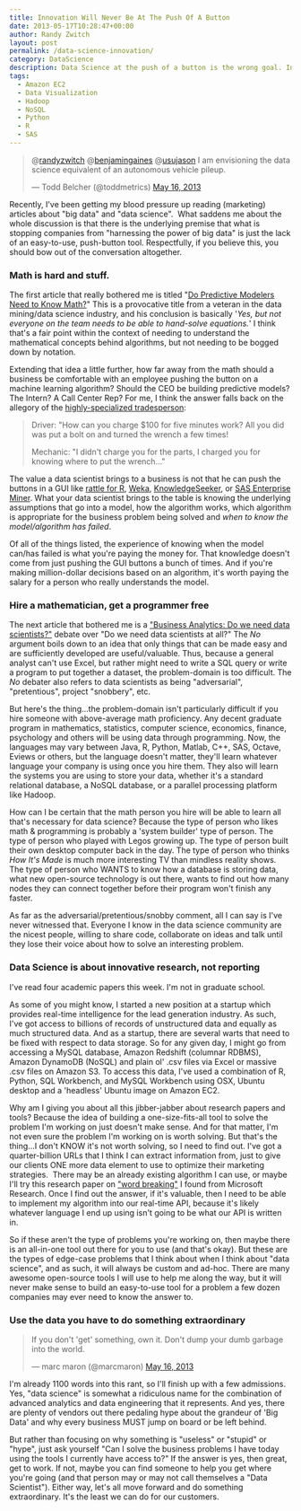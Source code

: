 ```yaml
---
title: Innovation Will Never Be At The Push Of A Button
date: 2013-05-17T10:28:47+00:00
author: Randy Zwitch
layout: post
permalink: /data-science-innovation/
category: DataScience
description: Data Science at the push of a button is the wrong goal. Innovation is not the same as reporting, so why would the tool requirements be the same?
tags:
  - Amazon EC2
  - Data Visualization
  - Hadoop
  - NoSQL
  - Python
  - R
  - SAS
---
```

<blockquote class="twitter-tweet" data-conversation="none">
  <p>
    @<a href="https://twitter.com/randyzwitch">randyzwitch</a> @<a href="https://twitter.com/benjamingaines">benjamingaines</a> @<a href="https://twitter.com/usujason">usujason</a> I am envisioning the data science equivalent of an autonomous vehicle pileup.
  </p>

  <p>
    — Todd Belcher (@toddmetrics) <a href="https://twitter.com/toddmetrics/status/335030724375756800">May 16, 2013</a>
  </p>
</blockquote>

Recently, I've been getting my blood pressure up reading (marketing) articles about "big data" and "data science".  What saddens me about the whole discussion is that there is the underlying premise that what is stopping companies from "harnessing the power of big data" is just the lack of an easy-to-use, push-button tool. Respectfully, if you believe this, you should bow out of the conversation altogether.

### Math is hard and stuff.

The first article that really bothered me is titled "[Do Predictive Modelers Need to Know Math?](http://smartdatacollective.com/deanabbott/115886/do-predictive-modelers-need-know-math)" This is a provocative title from a veteran in the data mining/data science industry, and his conclusion is basically '_Yes, but not everyone on the team needs to be able to hand-solve equations._' I think that's a fair point within the context of needing to understand the mathematical concepts behind algorithms, but not needing to be bogged down by notation.

Extending that idea a little further, how far away from the math should a business be comfortable with an employee pushing the button on a machine learning algorithm? Should the CEO be building predictive models? The Intern? A Call Center Rep? For me, I think the answer falls back on the allegory of the [highly-specialized tradesperson](http://www.snopes.com/business/genius/where.asp):

> Driver: "How can you charge $100 for five minutes work? All you did was put a bolt on and turned the wrench a few times!
>
> Mechanic: "I didn't charge you for the parts, I charged you for knowing where to put the wrench..."

The value a data scientist brings to a business is not that he can push the buttons in a GUI like [rattle for R](http://rattle.togaware.com/), [Weka](http://www.cs.waikato.ac.nz/ml/weka/), [KnowledgeSeeker](http://www.angoss.com/predictive-analytics-software/products/data-analysis-software), or [SAS Enterprise Miner](http://www.sas.com/technologies/analytics/datamining/miner/). What your data scientist brings to the table is knowing the underlying assumptions that go into a model, how the algorithm works, which algorithm is appropriate for the business problem being solved and _when to know the model/algorithm has failed_.

Of all of the things listed, the experience of knowing when the model can/has failed is what you're paying the money for. That knowledge doesn't come from just pushing the GUI buttons a bunch of times. And if you're making million-dollar decisions based on an algorithm, it's worth paying the salary for a person who really understands the model.

### Hire a mathematician, get a programmer free

The next article that bothered me is a ["Business Analytics: Do we need data scientists?"](http://www.zdnet.com/debate/business-analytics-do-we-need-data-scientists/10119786/rebuttal/#skip-intro) debate over "Do we need data scientists at all?" The _No_ argument boils down to an idea that only things that can be made easy and are sufficiently developed are useful/valuable. Thus, because a general analyst can't use Excel, but rather might need to write a SQL query or write a program to put together a dataset, the problem-domain is too difficult. The _No_ debater also refers to data scientists as being "adversarial", "pretentious", project "snobbery", etc.

But here's the thing...the problem-domain isn't particularly difficult if you hire someone with above-average math proficiency. Any decent graduate program in mathematics, statistics, computer science, economics, finance, psychology and others will be using data through programming. Now, the languages may vary between Java, R, Python, Matlab, C++, SAS, Octave, Eviews or others, but the language doesn't matter, they'll learn whatever language your company is using once you hire them. They also will learn the systems you are using to store your data, whether it's a standard relational database, a NoSQL database, or a parallel processing platform like Hadoop.

How can I be certain that the math person you hire will be able to learn all that's necessary for data science? Because the type of person who likes math & programming is probably a 'system builder' type of person. The type of person who played with Legos growing up. The type of person built their own desktop computer back in the day. The type of person who thinks _How It's Made_ is much more interesting TV than mindless reality shows. The type of person who WANTS to know how a database is storing data, what new open-source technology is out there, wants to find out how many nodes they can connect together before their program won't finish any faster.

As far as the adversarial/pretentious/snobby comment, all I can say is I've never witnessed that. Everyone I know in the data science community are the nicest people, willing to share code, collaborate on ideas and talk until they lose their voice about how to solve an interesting problem.

### Data Science is about innovative research, not reporting

I've read four academic papers this week. I'm not in graduate school.

As some of you might know, I started a new position at a startup which provides real-time intelligence for the lead generation industry. As such, I've got access to billions of records of unstructured data and equally as much structured data. And as a startup, there are several warts that need to be fixed with respect to data storage. So for any given day, I might go from accessing a MySQL database, Amazon Redshift (columnar RDBMS), Amazon DynamoDB (NoSQL) and plain ol' .csv files via Excel or massive .csv files on Amazon S3. To access this data, I've used a combination of R, Python, SQL Workbench, and MySQL Workbench using OSX, Ubuntu desktop and a 'headless' Ubuntu image on Amazon EC2.

Why am I giving you about all this jibber-jabber about research papers and tools? Because the idea of building a one-size-fits-all tool to solve the problem I'm working on just doesn't make sense. And for that matter, I'm not even sure the problem I'm working on is worth solving. But that's the thing...I don't KNOW it's not worth solving, so I need to find out. I've got a quarter-billion URLs that I think I can extract information from, just to give our clients ONE more data element to use to optimize their marketing strategies.  There may be an already existing algorithm I can use, or maybe I'll try this research paper on ["word breaking"](http://research.microsoft.com/apps/mobile/publication.aspx?id=144355) I found from Microsoft Research. Once I find out the answer, if it's valuable, then I need to be able to implement my algorithm into our real-time API, because it's likely whatever language I end up using isn't going to be what our API is written in.

So if these aren't the type of problems you're working on, then maybe there is an all-in-one tool out there for you to use (and that's okay). But these are the types of edge-case problems that I think about when I think about "data science", and as such, it will always be custom and ad-hoc. There are many awesome open-source tools I will use to help me along the way, but it will never make sense to build an easy-to-use tool for a problem a few dozen companies may ever need to know the answer to.

### Use the data you have to do something extraordinary

<blockquote class="twitter-tweet">
  <p>
    If you don't 'get' something, own it. Don't dump your dumb garbage into the world.
  </p>

  <p>
    — marc maron (@marcmaron) <a href="https://twitter.com/marcmaron/status/335167001427320832">May 16, 2013</a>
  </p>
</blockquote>

I'm already 1100 words into this rant, so I'll finish up with a few admissions. Yes, "data science" is somewhat a ridiculous name for the combination of advanced analytics and data engineering that it represents. And yes, there are plenty of vendors out there pedaling hype about the grandeur of 'Big Data' and why every business MUST jump on board or be left behind.

But rather than focusing on why something is "useless" or "stupid" or "hype", just ask yourself "Can I solve the business problems I have today using the tools I currently have access to?" If the answer is yes, then great, get to work. If not, maybe you can find someone to help you get where you're going (and that person may or may not call themselves a "Data Scientist"). Either way, let's all move forward and do something extraordinary. It's the least we can do for our customers.
